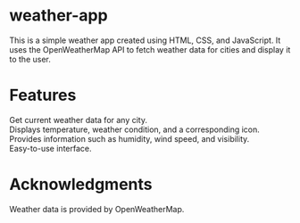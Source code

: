 # weather-app
This is a simple weather app created using HTML, CSS, and JavaScript. It uses the OpenWeatherMap API to fetch weather data for cities and display it to the user.
# Features
Get current weather data for any city.<br>
Displays temperature, weather condition, and a corresponding icon.<br>
Provides information such as humidity, wind speed, and visibility.<br>
Easy-to-use interface.<br>
# Acknowledgments
Weather data is provided by OpenWeatherMap.
